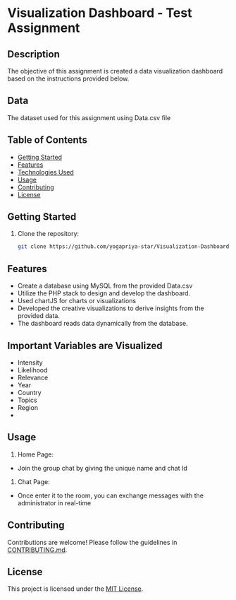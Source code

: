 # Visualization Dashboard - Test Assignment

## Description

The objective of this assignment is created a data visualization dashboard based on the instructions provided below.

## Data

The dataset used for this assignment using Data.csv file

## Table of Contents
- [Getting Started](#getting-started)
- [Features](#features)
- [Technologies Used](#technologies-used)
- [Usage](#usage)
- [Contributing](#contributing)
- [License](#license)

## Getting Started

1. Clone the repository:
   ```bash
   git clone https://github.com/yogapriya-star/Visualization-Dashboard.git
   
## Features

- Create a database using MySQL from the provided Data.csv
- Utilize the PHP stack to design and develop the dashboard.
- Used chartJS for charts or visualizations
- Developed the creative visualizations to derive insights from the provided data.
- The dashboard reads data dynamically from the database.

## Important Variables are Visualized

- Intensity
- Likelihood
- Relevance
- Year
- Country
- Topics
- Region
- 

## Usage

1. Home Page:
  - Join the group chat by giving the unique name and chat Id

1. Chat Page:
  - Once enter it to the room, you can exchange messages with the administrator in real-time

## Contributing
Contributions are welcome! Please follow the guidelines in [CONTRIBUTING.md](CONTRIBUTING.md).

## License
This project is licensed under the [MIT License](LICENSE).
